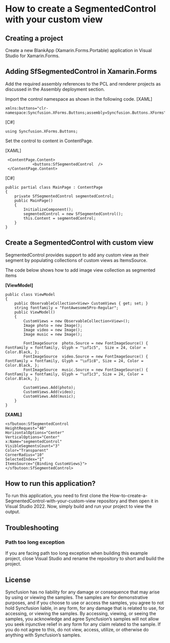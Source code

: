 # How to create a SegmentedControl with your custom view

## Creating a project
Create a new BlankApp (Xamarin.Forms.Portable) application in Visual Studio for Xamarin.Forms.

## Adding SfSegmentedControl in Xamarin.Forms
Add the required assembly references to the PCL and renderer projects as discussed in the Assembly deployment  section.

Import the control namespace as shown in the following code.
[XAML]
```
xmlns:buttons="clr-namespace:Syncfusion.XForms.Buttons;assembly=Syncfusion.Buttons.XForms"
```
[C#]
```
using Syncfusion.XForms.Buttons;
```
Set the control to content in ContentPage.

[XAML]
```
 <ContentPage.Content>
            <buttons:SfSegmentedControl  />
 </ContentPage.Content>
```
[C#]
```
public partial class MainPage : ContentPage
{
    private SfSegmentedControl segmentedControl;
    public MainPage()
    {
        InitializeComponent();
        segmentedControl = new SfSegmentedControl();
        this.Content = segmentedControl;
    }
}
```
## Create a SegmentedControl with custom view

SegmentedControl provides support to add any custom view as their segment by populating collections of custom views as ItemsSource.

The code below shows how to add image view collection as segmented items

**[ViewModel]**
    
    public class ViewModel
    {
        public ObservableCollection<View> CustomViews { get; set; }
        string fontfamily = "FontAwesome5Pro-Regular";
        public ViewModel()
        {
            CustomViews = new ObservableCollection<View>();
            Image photo = new Image();
            Image video = new Image();
            Image music = new Image();

            FontImageSource  photo.Source = new FontImageSource() { FontFamily = fontfamily, Glyph = "\uf1c5",  Size = 24, Color = Color.Black, };
            FontImageSource  video.Source = new FontImageSource() { FontFamily = fontfamily, Glyph = "\uf1c8", Size = 24, Color = Color.Black, };
            FontImageSource  music.Source = new FontImageSource() { FontFamily = fontfamily, Glyph = "\uf1c3", Size = 24, Color = Color.Black, };

            CustomViews.Add(photo);
            CustomViews.Add(video);
            CustomViews.Add(music);
        }
    }

**[XAML]**
    
    <sfbutoon:SfSegmentedControl
    HeightRequest="40"
    HorizontalOptions="Center"
    VerticalOptions="Center"
    x:Name="segmentedControl"
    VisibleSegmentsCount="3"
    Color="Transparent"
    CornerRadius="10"
    SelectedIndex="1”
    ItemsSource="{Binding CustomViews}">    
    </sfbutoon:SfSegmentedControl>

 

## How to run this application?

To run this application, you need to first clone the How-to-create-a-SegmentedControl-with-your-custom-view repository and then open it in Visual Studio 2022. Now, simply build and run your project to view the output.

## <a name="troubleshooting"></a>Troubleshooting ##
### Path too long exception
If you are facing path too long exception when building this example project, close Visual Studio and rename the repository to short and build the project.

## License

Syncfusion has no liability for any damage or consequence that may arise by using or viewing the samples. The samples are for demonstrative purposes, and if you choose to use or access the samples, you agree to not hold Syncfusion liable, in any form, for any damage that is related to use, for accessing, or viewing the samples. By accessing, viewing, or seeing the samples, you acknowledge and agree Syncfusion’s samples will not allow you seek injunctive relief in any form for any claim related to the sample. If you do not agree to this, do not view, access, utilize, or otherwise do anything with Syncfusion’s samples.
